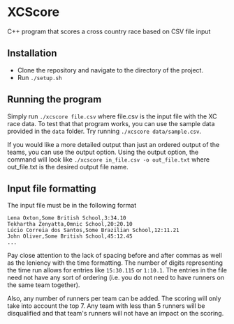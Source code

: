 # XCScore
C++ program that scores a cross country race based on CSV file input

## Installation
- Clone the repository and navigate to the directory of the project.
- Run `./setup.sh`

## Running the program
Simply run `./xcscore file.csv` where file.csv is the input file with the XC race data.
To test that that program works, you can use the sample data provided in the `data` folder. Try running `./xcscore data/sample.csv`.

If you would like a more detailed output than just an ordered output of the teams, you can use the output option. Using the output option, the command will look like `./xcscore in_file.csv -o out_file.txt` where out_file.txt is the desired output file name. 

## Input file formatting
The input file must be in the following format

```
Lena Oxton,Some British School,3:34.10
Tekhartha Zenyatta,Omnic School,20:20.10
Lúcio Correia dos Santos,Some Brazilian School,12:11.21
John Oliver,Some British School,45:12.45
...
```

Pay close attention to the lack of spacing before and after commas as well as the leniency with the time formatting.
The number of digits representing the time run allows for entries like `15:30.115` or `1:10.1`.
The entries in the file need not have any sort of ordering (i.e. you do not need to have runners on the same team together).

Also, any number of runners per team can be added. The scoring will only take into account the top 7. Any team with less than 5 runners will be disqualified and that team's runners will not have an impact on the scoring.
